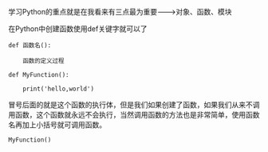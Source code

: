 学习Python的重点就是在我看来有三点最为重要---&gt;对象、函数、模块

在Python中创建函数使用def关键字就可以了

`def 函数名():`

`    函数的定义过程`

`def MyFunction():`

`    print('hello,world')`

冒号后面的就是这个函数的执行体，但是我们如果创建了函数，如果我们从来不调用函数，这个函数就永远不会执行，当然调用函数的方法也是非常简单，使用函数名再加上小括号就可调用函数。

`MyFunction()`




